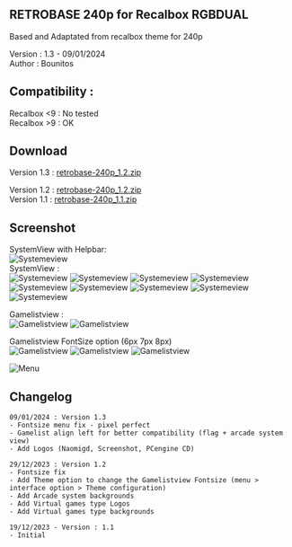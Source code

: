 RETROBASE 240p for Recalbox RGBDUAL
--------------------------------------------------------------------
Based and Adaptated from recalbox theme for 240p

Version : 1.3 - 09/01/2024   
Author : Bounitos

## Compatibility : 
Recalbox <9 : No tested  
Recalbox >9 : OK  

## Download
Version 1.3 : [retrobase-240p_1.2.zip](https://www.bounar.fr/Themes_es/Retrobase240p/retrobase-240p_1.3.zip)  


Version 1.2 : [retrobase-240p_1.2.zip](https://www.bounar.fr/Themes_es/Retrobase240p/retrobase-240p_1.2.zip)  
Version 1.1 : [retrobase-240p_1.1.zip](https://www.bounar.fr/Themes_es/Retrobase240p/retrobase-240p_1.1.zip)  



## Screenshot

SystemView with Helpbar:  
![Systemeview](https://www.bounar.fr/Themes_es/Retrobase240p/Screenshots/240p/v1.1/Systemview.png)  
SystemView :  
![Systemeview](https://www.bounar.fr/Themes_es/Retrobase240p/Screenshots/240p/v1.1/Systemview_allgames.png)
![Systemeview](https://www.bounar.fr/Themes_es/Retrobase240p/Screenshots/240p/v1.1/Systemview_Atari2600.png)
![Systemeview](https://www.bounar.fr/Themes_es/Retrobase240p/Screenshots/240p/v1.1/Systemview_Atari-lynx.png)
![Systemeview](https://www.bounar.fr/Themes_es/Retrobase240p/Screenshots/240p/v1.1/Systemview_Dreamcast.png)
![Systemeview](https://www.bounar.fr/Themes_es/Retrobase240p/Screenshots/240p/v1.1/Systemview_Game-boy.png)
![Systemeview](https://www.bounar.fr/Themes_es/Retrobase240p/Screenshots/240p/v1.1/Systemview_Megadrive.png)
![Systemeview](https://www.bounar.fr/Themes_es/Retrobase240p/Screenshots/240p/v1.1/Systemview_Nintendo64.png)
![Systemeview](https://www.bounar.fr/Themes_es/Retrobase240p/Screenshots/240p/v1.1/Systemview_Sega-saturn.png) 
![Systemeview](https://www.bounar.fr/Themes_es/Retrobase240p/Screenshots/240p/v1.1/Systemview_Vectrex.png)  

Gamelistview :  
![Gamelistview](https://www.bounar.fr/Themes_es/Retrobase240p/Screenshots/240p/v1.1/Gamelist2.png) 
![Gamelistview](https://www.bounar.fr/Themes_es/Retrobase240p/Screenshots/240p/v1.1/Gamelist3.png) 

Gamelistview FontSize option (6px 7px 8px)  
![Gamelistview](https://www.bounar.fr/Themes_es/Retrobase240p/Screenshots/240p/v1.2/Gamelist_6px.png)
![Gamelistview](https://www.bounar.fr/Themes_es/Retrobase240p/Screenshots/240p/v1.2/Gamelist_7px.png)
![Gamelistview](https://www.bounar.fr/Themes_es/Retrobase240p/Screenshots/240p/v1.2/Gamelist_8px.png) 

![Menu](https://www.bounar.fr/Themes_es/Retrobase240p/Screenshots/240p/v1.1/Menu.png) 

## Changelog
```
09/01/2024 : Version 1.3  
- Fontsize menu fix - pixel perfect
- Gamelist align left for better compatibility (flag + arcade system view)
- Add Logos (Naomigd, Screenshot, PCengine CD)
```
```
29/12/2023 : Version 1.2  
- Fontsize fix
- Add Theme option to change the Gamelistview Fontsize (menu >  interface option > Theme configuration)
- Add Arcade system backgrounds
- Add Virtual games type Logos
- Add Virtual games type backgrounds
```
```
19/12/2023 - Version : 1.1 
- Initial 
```
